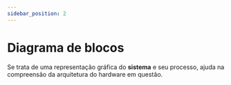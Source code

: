```yaml
---
sidebar_position: 2
---
```


# Diagrama de blocos

Se trata de uma representação gráfica do **sistema** e seu processo, ajuda na compreensão da arquitetura do hardware em questão.

